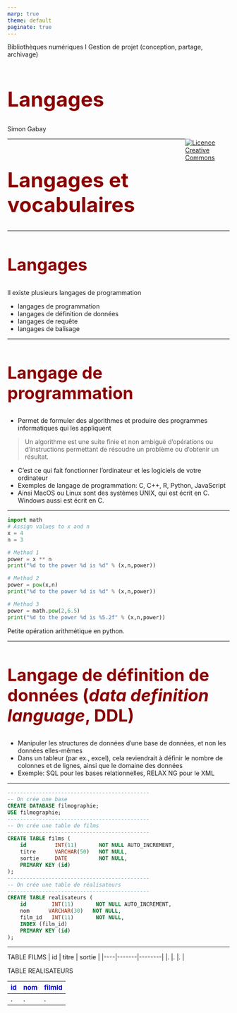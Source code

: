 ```yaml
---
marp: true
theme: default
paginate: true
---
```


<style>
img[alt~="center"] {
  display: block;
  margin: 0 auto;
}
h1 {
  font-size: 46px;
  color: darkred;
}
h2 {
  font-size: 38px;
  color: darkred;
}
</style>

Bibliothèques numériques I
Gestion de projet (conception, partage, archivage)

# Langages

Simon Gabay

<a style="float:right; width: 20%;" rel="license" href="http://creativecommons.org/licenses/by-sa/4.0/"><img alt="Licence Creative Commons" src="https://i.creativecommons.org/l/by/4.0/88x31.png"/></a>

---
# Langages et vocabulaires

---
## Langages

Il existe plusieurs langages de programmation
* langages de programmation
* langages de définition de données
* langages de requête
* langages de balisage

---
## Langage de programmation

* Permet de formuler des algorithmes et produire des programmes informatiques qui les appliquent

>Un algorithme est une suite finie et non ambiguë d’opérations ou d’instructions permettant de résoudre un problème ou d’obtenir un résultat.

* C’est ce qui fait fonctionner l’ordinateur et les logiciels de votre ordinateur
* Exemples de langage de programmation: C, C++, R, Python, JavaScript
* Ainsi MacOS ou Linux sont des systèmes UNIX, qui est écrit en C. Windows aussi est écrit en C.

---
```python
import math
# Assign values to x and n
x = 4
n = 3

# Method 1
power = x ** n
print("%d to the power %d is %d" % (x,n,power))

# Method 2
power = pow(x,n)
print("%d to the power %d is %d" % (x,n,power))

# Method 3
power = math.pow(2,6.5)
print("%d to the power %d is %5.2f" % (x,n,power))
```
Petite opération arithmétique en python.

---
## Langage de définition de données (_data definition language_, DDL)
* Manipuler les structures de données d’une base de données, et non les données elles-mêmes
* Dans un tableur (par ex., excel), cela reviendrait à définir le nombre de colonnes et de lignes, ainsi que le domaine des données
* Exemple: SQL pour les bases relationnelles, RELAX NG pour le XML

---
```SQL
---------------------------------------------
-- On crée une base
CREATE DATABASE filmographie;
USE filmographie;
---------------------------------------------
-- On crée une table de films
---------------------------------------------
CREATE TABLE films (
    id         INT(11)       NOT NULL AUTO_INCREMENT,
    titre      VARCHAR(50)   NOT NULL,
    sortie     DATE          NOT NULL,    
    PRIMARY KEY (id)
);
---------------------------------------------
-- On crée une table de réalisateurs
---------------------------------------------
CREATE TABLE realisateurs (
    id        INT(11)       NOT NULL AUTO_INCREMENT,
    nom      VARCHAR(30)   NOT NULL,
    film_id   INT(11)       NOT NULL,
    INDEX (film_id)
    PRIMARY KEY (id)
);
```

---

TABLE FILMS
| id | titre | sortie |
|----|-------|--------|
|.   |.      |.       |

TABLE REALISATEURS

| id | nom   | filmId |
|----|-------|--------|
|.   |.      |.       |

---
## Langage de manipulation de données (_data manipulation language_, DML)

* Permettent de réaliser les traitements sur les données
* Dans un tableur (par ex., excel), cela reviendrait à remplir
le tableau et aller chercher le contenu dans une table
* Exemple: SQL, SPARQL

---

### SQL

```SQL
---------------------------------------------
-- On remplit la table des films
---------------------------------------------
INSERT INTO films (titre, sortie)
  VALUES ('STAR WARS', '1977')
INSERT INTO films (titre, sortie)
  VALUES ('INDIANA JONES', '1981')
INSERT INTO films (titre, sortie)
  VALUES ('TITANIC', '1997')
---------------------------------------------
-- On remplit la table des réalisateurs
---------------------------------------------
INSERT INTO realisateurs (nom, film_id)
  VALUES ('GEORGE LUCAS', 1)
INSERT INTO realisateurs (nom, film_id)
  VALUES ('STEVEN SPIELBERG', 2)
INSERT INTO realisateurs (nom, film_id)
  VALUES ('JAMES CAMERON', 3)
---------------------------------------------
-- On fait une requête
---------------------------------------------
SELECT nom FROM realisateurs
```

---

<style scoped>
table {
    height: 100%;
    width: 100%;
    font-size: 14px;
}
th {
    color: blue;
}
</style>

TABLE FILMS
| id |     titre     | sortie |
|----|---------------|--------|
| 1  | Star Wars     |  1977  |
| 2  | Indiana Jones |  1981  |
| 3  | Titanic       |  1997  |

TABLE REALISATEURS

| id |        nom       | filmId |
|----|------------------|--------|
| 1  | George Lucas     |   1    |
| 2  | Steven Spielberg |   2    |
| 3  | James Cameron    |   3    |

Problèmes:
* si on veut faire un classement aphabétique par le nom de famille?
* logique de "silo" dans le nommage

---
## Exercice

<style scoped>
table {
    height: 100%;
    width: 100%;
    font-size: 15px;
}
th {
    color: blue;
}
</style>

```SQL
SELECT titre FROM films
```

TABLE FILMS
| id |     titre     | sortie |
|----|---------------|--------|
| 1  | Star Wars     |  1977  |
| 2  | Indiana Jones |  1981  |
| 3  | Titanic       |  1997  |

TABLE REALISATEURS

| id |        nom       | filmId |
|----|------------------|--------|
| 1  | George Lucas     |   1    |
| 2  | Steven Spielberg |   2    |
| 3  | James Cameron    |   3    |

---

### SPARQL

```
 PREFIX rdf: <http://www.w3.org/1999/02/22-rdf-syntax-ns#>
 PREFIX foaf: <http://xmlns.com/foaf/0.1/>
 PREFIX dc: <http://purl.org/dc/elements/1.1/>
 SELECT DISTINCT ?nom ?image ?description
 WHERE {
 	?personne rdf:type foaf:Person.
 	?personne foaf:name ?nom.
 	?image rdf:type foaf:Image.
 	?personne foaf:img ?image.
 	?image dc:description ?description
 }
```

1. `PREFIX` pour les espaces de nom
2. `SELECT` pour les variables
3. `WHERE` pour les clauses de contraintes

---
## Langage de de balisage (_Markup language_)

* Spécialisés dans l’enrichissement d’information textuelle. Ils utilisent des balises, unités syntaxiques délimitant une séquence de caractères ou marquant une position précise à l’intérieur d’un flux de caractères
* Exemple: HTML, XML ou LaTeX

---

Exemple de texte balisé en XML:

```XML
<doc>
    <partie>Filmographie</partie>
    <sous-partie>Films</sous-partie>
    <contenu>STAR WARS, INDIANA JONES, TITANIC</contenu>
    <sous-partie>Réalisateurs</sous-partie>
    <contenu>GEORGE LUCAS, STEVEN SPIELBERG, JAMES 
      CAMERON</contenu>
</doc>
```

Exemple de texte balisé en HTML (l'absence de `</p>` est volontaire)

```HTML
<html>
    <body>
        <h1>Filmographie</h1>
        <h2>Films</h2>
        <p>STAR WARS, INDIANA JONES, TITANIC
        <h2>Realisateurs</h2>
        <p>GEORGE LUCAS, STEVEN SPIELBERG, JAMES
          CAMERON</p>
    </body>
</html>
```

---

![100%](images/Source_code_navigateur.png)

Rendu du HTML dans le navigateur

---

# Vocabulaire: l’exemple de la TEI

---
## Règles principales
Le langage de balisage fonctionne de manière simple

```XML
<élément attribut="valeur">donnée</élément>
```
1. Un `<élément>` est entre chevrons
2. Une `<balise>` doit être fermé `</balise>`
3. Une `<balise1>` ne doit `<balise2>` pas être croisé `</balise1>` avec un autre `</balise2>`
4. Une `<balise/>` peut être auto-fermante
5. Un `<élément>` peut porter un `@attribut` (noté avec un `@` en  langage naturel, mais _pas_ dans le code)
6. L’`@attribut` a une `"valeur"` (entre guillemets)

---
## Sémantique et procédural

> On emploie _a priori_ les italiques pour les locutions et termes empruntés à d’autres langues.

Procédural (en LaTeX: `\textit{a priori}`)
```XML
On emploie <italique>a priori</italique> les italiques
pour les locutions et termes empruntés à d’autres langues.
```

Sémantique (option I)
```XML
On emploie<locutionEtrangere>a priori</locutionEtrangere>
les italiques...
```

Sémantique (option II)
```XML
On emploie<latin>a priori</latin> les italiques...
```

---
## Une question fondamentale

Comment choisir le nom des `<éléments>` et des `@attributs`?

---
## TEI (_Text Encoding Initiative_)
* Elle est créé en 1987 (donc avant internet)
* La TEI est pilotée par un consortium qui maintient et développe des recommandations pour l’encodage des textes
* Ces recommandations sont en constante évolution
* Elles sont disponibles en ligne http://www.tei-c.org/guidelines/

---
## D'autres vocabulaires que la TEI

* _Encoded Archival Description_ (EAD) pour les archivistes
* _Dublin Core_ (DC) pour les bibliothécaires
* _Translation Memory eXchange_ (TMX) pour les traducteurs

Ces vocabulaires peuvent être exprimés avec différents langages:
* RDF-DC (RDF pour _Resource Description Framework_)
* Pour cette raison, on parle de XML-TEI, et il a existé un SGML-TEI (SGML pour _Standard Generalized Markup Language_)

---
## La solution en TEI

> On emploie _a priori_ les italiques pour les locutions et termes empruntés à d’autres langues.

```XML
On emploie<foreign xml:lang="la">a priori</foreign> les
italiques...
```

---
```XML
<TEI xmlns="http://www.tei-c.org/ns/1.0">
  <text>
      <body>
         <head>Filmographie</head>
         <div>
            <head>Films</head>
            <p>STAR WARS, INDIANA JONES, TITANIC</p>
         </div>
         <div>
            <head>Réalisateurs</head>
            <p>GEORGE LUCAS, STEVEN SPIELBERG, JAMES
              CAMERON</p>
         </div>
      </body>
  </text>
</TEI>
```

---
## Valide vs bien formé

Valide (_valid XML document_) vs bien formé (_well-formed XML document_)
* _Bien formé_ renvoie au langage et signifie que le document respecte les règles précédemment mentionnées (l’élément est entre chevron, une balise ouverte doit être fermée ...)
* _Valide_ renvoie au vocabulaire et signifie que le document répond aux exigences de la TEI (d’où l’expression "valide contre TEI ALL")
* Un schéma, qui est une sorte de dictionnaire qui permet de contrôler que le vocabulaire est bien utilisé, et donc que le document est valide

---
## Valide vs bien formé (suite)
* L’emploi d’un vocabulaire précis est une restriction du champ des possibles
* Un document bien formé n’est pas nécessairement valide
* Un document valide est nécessairement bien formé
* Un schéma permet de contrôler que le code est valide contre la TEI

```XML
<?xml version="1.0" encoding="UTF-8"?>
<?xml-model href="http://www.tei-c.org/release/xml/tei/
custom/schema/relaxng/tei_all.rng"
            type="application/xml" schematypens="http://
relaxng.org/ns/structure/1.0"?>
```

---
## Défauts de la TEI (et des vocabulaires génériques)
La TEI pose des problèmes
* Elle force à utiliser un standard, par définition générique, et qui ne convient pas forcément exactement à nos données
* Elle nécessite un apprentissage, notamment pour respecter le sémantisme du vocabulaire

---
## Avantages de la TEI (et des vocabulaires génériques)
* Elle simplifie l’échange d’information (interopérabilité des données)
* Elle force à adopter de bonnes pratiques, notamment en ce qui concerne les métadonnées
* Elle donne accès à une communauté qui donne de l’aide...
* ...et qui développe des outils disponibles pour tous!

---
## Métadonnées
```XML
<TEI xmlns="http://www.tei-c.org/ns/1.0">
  <teiHeader>
      <fileDesc>
         <titleStmt>
            <title>Example d'encodage TEI</title>
         </titleStmt>
         <publicationStmt>
            <p>Université de Genève</p>
         </publicationStmt>
         <sourceDesc>
            <p>Cours original</p>
         </sourceDesc>
      </fileDesc>
  </teiHeader>
```
---
Le fichier TEI complet

```XML
<?xml version="1.0" encoding="UTF-8"?>
<?xml-model href="http://www.tei-c.org/release/xml/tei/custom/schema/relaxng/tei_all.rng"
            type="application/xml" schematypens="http://relaxng.org/ns/structure/1.0"?>
<TEI xmlns="http://www.tei-c.org/ns/1.0">
  <teiHeader>
      <fileDesc>
         <titleStmt>
            <title>Example d'encodage TEI</title>
         </titleStmt>
         <publicationStmt>
            <p>Université de Genève</p>
         </publicationStmt>
         <sourceDesc>
            <p>Cours original</p>
         </sourceDesc>
      </fileDesc>
  </teiHeader>
  <text>
      <body>
         <head>Filmographie</head>
         <div>
            <head>Films</head>
            <p>STAR WARS, INDIANA JONES, TITANIC</p>
         </div>
         <div>
            <head>Réalisateurs</head>
            <p>GEORGE LUCAS, STEVEN SPIELBERG, JAMES
              CAMERON</p>
         </div>
      </body>
  </text>
</TEI>
```